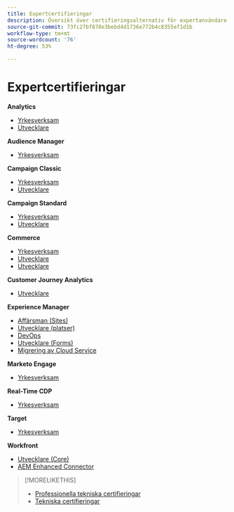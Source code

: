 ```yaml
---
title: Expertcertifieringar
description: Översikt över certifieringsalternativ för expertanvändare
source-git-commit: 73fc27bf870e3bebd4d1736e772b4c8355ef1d1b
workflow-type: tm+mt
source-wordcount: '76'
ht-degree: 53%

---
```


# Expertcertifieringar

**Analytics** 

* [Yrkesverksam](/help/certifications/aa/aa-e-business.md) <!--AD0-E208-->
* [Utvecklare](/help/certifications/aa/aa-e-developer.md) <!--AD0-E209-->

**Audience Manager**

* [Yrkesverksam](/help/certifications/aam/aam-e-business.md) <!--AD0-E457-->

**Campaign Classic**

* [Yrkesverksam](/help/certifications/acc/acc-e-business.md) <!--AD0-E327-->
* [Utvecklare](/help/certifications/acc/acc-e-developer.md) <!--AD0-E330-->

**Campaign Standard**

* [Yrkesverksam](/help/certifications/acs/acs-e-business.md) <!--AD0-E307-->
* [Utvecklare](/help/certifications/acs/acs-e-developer.md) <!--AD0-E306-->

**Commerce**

* [Yrkesverksam](/help/certifications/ac/ac-e-business.md) <!--AD0-E708-->
* [Utvecklare](/help/certifications/ac/ac-e-developer.md) <!--AD0-E716-->
* [Utvecklare](/help/certifications/ac/ac-e-fedeveloper.md) <!--AD0-E710-->

**Customer Journey Analytics**

* [Utvecklare](/help/certifications/acja/acja-e-developer.md) <!--AD0-E604-->

**Experience Manager**

* [Affärsman (Sites)](/help/certifications/aem/aem-sites-e-business.md) <!--AD0-E121-->
* [Utvecklare (platser)](/help/certifications/aem/aem-sites-e-developer.md) <!--AD0-E134-->
* [DevOps](/help/certifications/aem/aem-devops-e-engineer.md) <!--AD0-E124-->
* [Utvecklare (Forms)](/help/certifications/aem/aem-forms-e-developer.md) <!--AD0-E125-->
* [Migrering av Cloud Service](/help/certifications/aem/aem-cs-e-migration.md) <!--AD0-E136-->

**Marketo Engage**

* [Yrkesverksam](/help/certifications/ame/ame-e-business.md) <!--AD0-E559-->

**Real-Time CDP**

* [Yrkesverksam](/help/certifications/rtcdp/rtcdp-p-business.md) <!--AD0-E602-->

**Target**

* [Yrkesverksam](/help/certifications/at/at-e-business.md) <!--AD0-E406-->

**Workfront**

* [Utvecklare (Core)](/help/certifications/aw/aw-core-e-developer.md) <!--AD0-E904-->
* [AEM Enhanced Connector](/help/certifications/aw/aw-aem-e-connector.md) <!--AD0-E906-->

>[!MORELIKETHIS]
>
>* [Professionella tekniska certifieringar](professional.md)
>* [Tekniska certifieringar](master.md)
